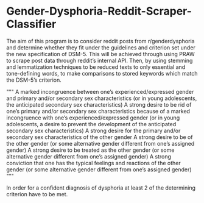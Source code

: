 # Gender-Dysphoria-Reddit-Scraper-Classifier

The aim of this program is to consider reddit posts from r/genderdysphoria and determine whether they fit under the guidelines and criterion set under the new specification of DSM-5. This will be achieved through using PRAW to scrape post data through reddit’s internal API. Then, by using stemming and lemmatization techniques to be reduced texts to only essential and tone-defining words, to make comparisons to stored keywords which match the DSM-5’s criterion.

"""
A marked incongruence between one’s experienced/expressed gender and primary and/or secondary sex characteristics (or in young adolescents, the anticipated secondary sex characteristics)
A strong desire to be rid of one’s primary and/or secondary sex characteristics because of a marked incongruence with one’s experienced/expressed gender (or in young adolescents, a desire to prevent the development of the anticipated secondary sex characteristics)
A strong desire for the primary and/or secondary sex characteristics of the other gender
A strong desire to be of the other gender (or some alternative gender different from one’s assigned gender)
A strong desire to be treated as the other gender (or some alternative gender different from one’s assigned gender)
A strong conviction that one has the typical feelings and reactions of the other gender (or some alternative gender different from one’s assigned gender)
"""

In order for a confident diagnosis of dysphoria at least 2 of the determining criterion have to be met.
